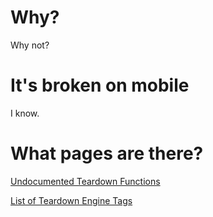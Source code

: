 # Why?

Why not?

# It's broken on mobile

I know.

# What pages are there?

[Undocumented Teardown Functions](https://uwq-official.github.io/game-stuff/teardown/functions)

[List of Teardown Engine Tags](https://uwq-official.github.io/game-stuff/teardown/tags)
